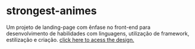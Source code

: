 # strongest-animes
Um projeto de landing-page com ênfase no front-end para desenvolvimento de habilidades com linguagens, utilização de framework, estilização e criação.
<a href="https://www.figma.com/file/q3rpjFgCrRhs17nz0WdnKL/landing-page?type=design&node-id=0-1&t=7gwkYDY7gd3hvIyL-0"> click here to acess the design. </a> 
